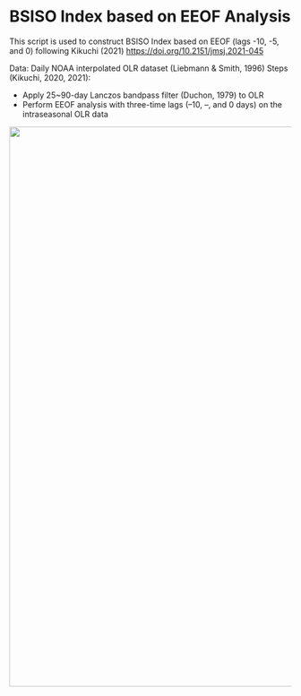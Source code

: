 # BSISO Index based on EEOF Analysis

This script is used to construct BSISO Index based on EEOF (lags -10, -5, and 0) following Kikuchi (2021) https://doi.org/10.2151/jmsj.2021-045

Data: Daily NOAA interpolated OLR dataset (Liebmann & Smith, 1996)
Steps (Kikuchi, 2020, 2021):
- Apply 25~90-day Lanczos bandpass filter (Duchon, 1979) to OLR 
- Perform EEOF analysis with three-time lags (–10, –, and 0 days) on the intraseasonal OLR data

<p align="center">
  <img src="https://github.com/sandrolubis/BSISO_Index/blob/main/bsiso_plots.png" width="1000">
</p>
